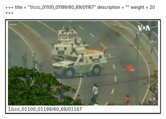 +++
title = "1/ccc_01100_01199/60_69/01167"
description = ""
weight = 20
+++

<table style="border:2px solid black;max-width:800px;max-height:800px;" 
><tr><td>
<img class="center-fit-jpg"
src="/jpg_/aaa_20190430_NxaOmWaI8sI_01166.jpg">
1/ccc_01100_01199/60_69/01167
</img></td></tr></table>

